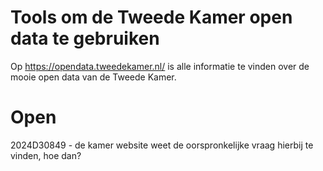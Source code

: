 # Tools om de Tweede Kamer open data te gebruiken

Op https://opendata.tweedekamer.nl/ is alle informatie te vinden over de
mooie open data van de Tweede Kamer.

# Open
2024D30849 - de kamer website weet de oorspronkelijke vraag hierbij te
vinden, hoe dan?